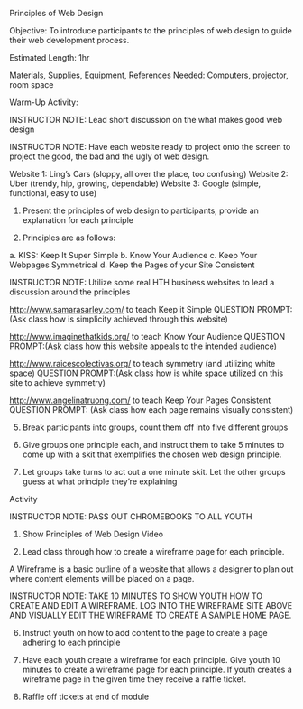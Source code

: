 Principles of Web Design
 
Objective: To introduce participants to the principles of web design to guide their web development process.

Estimated Length:  1hr
 
Materials, Supplies, Equipment, References Needed: Computers, projector, room space
 
Warm-Up Activity: 

INSTRUCTOR NOTE: Lead short discussion on the what makes good web design

INSTRUCTOR NOTE: Have each website ready to project onto the screen to project the good, the bad and the ugly of web design.
 
Website 1:  Ling’s Cars (sloppy, all over the place, too confusing)
Website 2:  Uber (trendy, hip, growing, dependable)
Website 3:  Google (simple, functional, easy to use)

1. Present the principles of web design to participants, provide an explanation for each principle

2.    Principles are as follows:

a.    KISS: Keep It Super Simple
b.    Know Your Audience 
c.     Keep Your Webpages Symmetrical
d.    Keep the Pages of your Site Consistent

INSTRUCTOR NOTE: Utilize some real HTH business websites to lead a discussion around the principles

http://www.samarasarley.com/ to teach Keep it Simple
	QUESTION PROMPT:(Ask class how is simplicity achieved through this website)

http://www.imaginethatkids.org/ to teach Know Your Audience
	QUESTION PROMPT:(Ask class how this website appeals to the intended audience)

http://www.raicescolectivas.org/ to teach symmetry (and utilizing white space)
	QUESTION PROMPT:(Ask class how is white space utilized on this site to achieve symmetry)

http://www.angelinatruong.com/ to teach Keep Your Pages Consistent
	QUESTION PROMPT:  (Ask class how each page remains visually consistent)


5. Break participants into groups, count them off into five different groups

6. Give groups one principle each, and instruct them to take 5 minutes to come up with a skit that exemplifies the chosen web design principle.

7. Let groups take turns to act out a one minute skit. Let the other groups guess at what principle they’re explaining

Activity

INSTRUCTOR NOTE: PASS OUT CHROMEBOOKS TO ALL YOUTH

1. Show Principles of Web Design Video 

5. Lead class through how to create a wireframe page for each principle. 

A Wireframe is a basic outline of a website that allows a designer to plan out where content elements will be placed on a page. 

INSTRUCTOR NOTE: TAKE 10 MINUTES TO SHOW YOUTH HOW TO CREATE AND EDIT A WIREFRAME. LOG INTO THE WIREFRAME SITE ABOVE AND VISUALLY EDIT THE WIREFRAME TO CREATE A SAMPLE HOME PAGE. 

6. Instruct youth on how to add content to the page to create a page adhering to each principle

7. Have each youth create a wireframe for each principle. Give youth 10 minutes to create a wireframe page for each principle. If youth creates a wireframe page in the given time they receive a raffle ticket. 

8. Raffle off tickets at end of module




 


